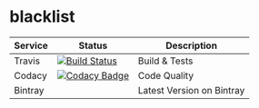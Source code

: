 # blacklist

Service | Status | Description
------- | ------ | -----------
Travis  | [![Build Status](https://travis-ci.org/takadu/blacklist.svg)](https://travis-ci.org/takadu/blacklist) | Build & Tests
Codacy |  [![Codacy Badge](https://api.codacy.com/project/badge/fddb87b6c79c443992edd2c137f9a2cf)](https://www.codacy.com/app/adi-baron/blacklist) | Code Quality
Bintray |  | Latest Version on Bintray

